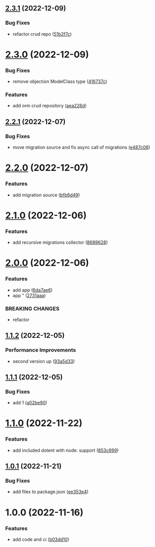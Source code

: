 ## [2.3.1](https://github.com/2ppl/server/compare/v2.3.0...v2.3.1) (2022-12-09)


### Bug Fixes

* refactor crud repo ([51b2f7c](https://github.com/2ppl/server/commit/51b2f7c8fd48b61178de521eb078502801714d54))

# [2.3.0](https://github.com/2ppl/server/compare/v2.2.1...v2.3.0) (2022-12-09)


### Bug Fixes

* remove objection ModelClass type ([416737c](https://github.com/2ppl/server/commit/416737ca6a4887923e621ff9467b154ed256187a))


### Features

* add orm crud repository ([aea226d](https://github.com/2ppl/server/commit/aea226d724c096d8730964840dd43fe3d64bdcd7))

## [2.2.1](https://github.com/2ppl/server/compare/v2.2.0...v2.2.1) (2022-12-07)


### Bug Fixes

* move migration source and fix async call of migrations ([e487c06](https://github.com/2ppl/server/commit/e487c06ed53fc80155b08b32b88cd9e69cca960f))

# [2.2.0](https://github.com/2ppl/server/compare/v2.1.0...v2.2.0) (2022-12-07)


### Features

* add migration source ([bfb6d49](https://github.com/2ppl/server/commit/bfb6d4947c10167742b08a62fe6cfcc0d17c2f87))

# [2.1.0](https://github.com/2ppl/server/compare/v2.0.0...v2.1.0) (2022-12-06)


### Features

* add recursive migrations collector ([8689628](https://github.com/2ppl/server/commit/86896283cb2e404cbb3b091baa3f38bb5c276fb3))

# [2.0.0](https://github.com/2ppl/server/compare/v1.1.2...v2.0.0) (2022-12-06)


### Features

* add app ([6da7ae6](https://github.com/2ppl/server/commit/6da7ae6db1ea612f5d970c666863dafd0af81273))
* app " ([2731aaa](https://github.com/2ppl/server/commit/2731aaab337e4b93cfb769abc73eea74c6e77996))


### BREAKING CHANGES

* refactor

## [1.1.2](https://github.com/2ppl/server/compare/v1.1.1...v1.1.2) (2022-12-05)


### Performance Improvements

* second version up ([93a5d33](https://github.com/2ppl/server/commit/93a5d335269cb81d59911d6eeae06fa13841c91c))

## [1.1.1](https://github.com/2ppl/server/compare/v1.1.0...v1.1.1) (2022-12-05)


### Bug Fixes

* add 1 ([a02be90](https://github.com/2ppl/server/commit/a02be903aed9d368c42aafc333dbfc4e18941ddd))

# [1.1.0](https://github.com/2ppl/server/compare/v1.0.1...v1.1.0) (2022-11-22)


### Features

* add included dotent with node: support ([853c699](https://github.com/2ppl/server/commit/853c69985486e1291d020c792c9b54e9594e5cc1))

## [1.0.1](https://github.com/2ppl/server/compare/v1.0.0...v1.0.1) (2022-11-21)


### Bug Fixes

* add filex to package.json ([ee353e4](https://github.com/2ppl/server/commit/ee353e4c003da416c049f5d0fec20d6c82526758))

# 1.0.0 (2022-11-16)


### Features

* add code and ci ([b03dd10](https://github.com/2ppl/server/commit/b03dd10829f0d9b49d5bdaa484bfeb7ae6d83b7e))
